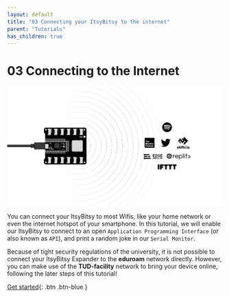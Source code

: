 ```yaml
---
layout: default
title: "03 Connecting your ItsyBitsy to the internet"
parent: "Tutorials"
has_children: true
---
```



# 03 Connecting to the Internet

![Cover image showing an ItsyBitsy Expander and online services](assets/tutorial3-cover.jpg)

You can connect your ItsyBitsy to most Wifis, like your home network or even the internet hotspot of your smartphone.
In this tutorial, we will enable our ItsyBitsy to connect to an open `Application Programming Interface` (or also known as `API`), and print a random joke in our `Serial Monitor`.

Because of tight security regulations of the university, it is not possible to connect your ItsyBitsy Expander to the **eduroam** network directly. However, you can make use of the **TUD-facility** network to bring your device online, following the later steps of this tutorial!

[Get started](step-1){: .btn .btn-blue }